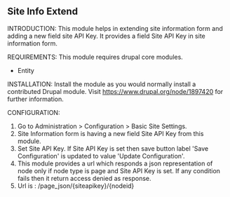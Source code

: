 Site Info Extend
----------------

INTRODUCTION:
  This module helps in extending site information form and adding a
  new field site API Key.
  It provides a field Site API Key in site information form.

REQUIREMENTS:
  This module requires drupal core modules.
  * Entity

INSTALLATION:
  Install the module as you would normally install a contributed Drupal module.
  Visit https://www.drupal.org/node/1897420 for further information.

CONFIGURATION:
  1. Go to Administration > Configuration > Basic Site Settings.
  2. Site Information form is having a new field Site API Key from this module.
  3. Set Site API Key. If Site API Key is set then save button label
     'Save Configuration' is updated to value 'Update Configuration'.
  4. This module provides a url which responds a json representation of node
     only if node type is page and Site API Key is set. If any condition
     fails then it return access denied as response.
  5. Url is : /page_json/{siteapikey}/{nodeid}
